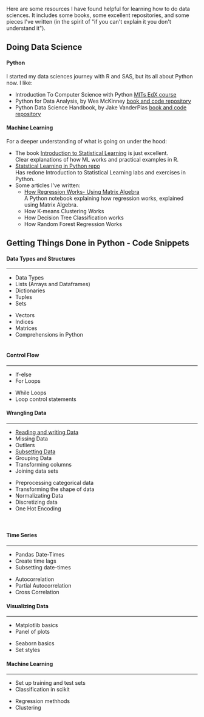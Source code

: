 Here are some resources I have found helpful for learning how to do data sciences.  It includes some books, some excellent repositories, and some pieces I've written (in the spirit of "if you can't explain it you don't understand it"). 

## Doing Data Science

#### Python
I started my data sciences journey with R and SAS, but its all about Python now. I like:
* Introduction To Computer Science with Python <a href="https://www.edx.org/course/introduction-to-computer-science-and-programming-7" rel="nofollow"> MITs EdX course</a>
* Python for Data Analysis, by Wes McKinney <a href="https://github.com/wesm/pydata-book/" rel="nofollow"> book and code repository</a>
* Python Data Science Handbook, by Jake VanderPlas <a href="https://jakevdp.github.io/PythonDataScienceHandbook/" rel="nofollow"> book and code repository</a>

#### Machine Learning
For a deeper understanding of what is going on under the hood: 
* The book <a href="http://faculty.marshall.usc.edu/gareth-james/ISL/" rel="nofollow">Introduction to Statistical Learning</a> is just excellent. <br>Clear explanations of how ML works and practical examples in R. 
* <a href="https://github.com/JWarmenhoven/ISLR-python" rel="nofollow">Statstical Learning in Python repo</a> <br> Has redone Introduction to Statistical Learning labs and exercises in Python.
* Some articles I've written:
    * <a href="https://mattconners.github.io/docs/RegressionusingMatrixAlgebra"> How Regression Works- Using Matrix Algebra </a> <br> 
    A Python notebook explaining how regression works, explained using Matrix Algebra.
    * How K-means Clustering Works
    * How Decision Tree Classification works
    * How Random Forest Regression Works 

## Getting Things Done in Python - Code Snippets

#### Data Types and Structures
<hr>
<div class="div1">
    <ul>
        <li>Data Types </li>
        <li>Lists (Arrays and Dataframes)</li>
        <li>Dictionaries</li>
       <li> Tuples</li>
       <li>Sets</li>
    </ul>
</div>

<div class="div2">
    <ul>
        <li>Vectors </li>
         <li>Indices </li>
        <li>Matrices </li>   
       <li>Comprehensions in Python</li> 
       <br>
    </ul>
   
  </div>

####  Control Flow
<hr>
<div class="div1">
    <ul>
        <li>If-else</li>
        <li>For Loops</li>
    </ul>
</div>

<div class="div2">
    <ul>
      <li>While Loops</li>
      <li>Loop control statements</li>
    </ul>
</div>

####  Wrangling Data
<hr>
<div class="div1">
    <ul>
       <li><a href="https://mattconners.github.io/docs/Pandas">Reading and writing Data</a></li>
       <li>Missing Data </li>
       <li> Outliers</li>
       <li><a href="https://mattconners.github.io/docs/Subsetting_Data"> Subsetting Data </a></li>
       <li>Grouping Data</li>
       <li>Transforming columns </li>
       <li> Joining data sets</li>
    </ul>
</div>

<div class="div2">
    <ul>
        <li> Preprocessing categorical data</li>
       <li>Transforming the shape of data </li>
       <li>Normalizating Data</li>
       <li>Discretizing data</li>
      <li> One Hot Encoding</li>
       <br>
       <br>
    </ul>
   
  </div>


####  Time Series
<hr>
<div class="div1">
    <ul>
       <li>Pandas Date-Times </li>
       <li>Create time lags</li>
       <li>Subsetting date-times</li>
    </ul>
</div>

<div class="div2">
    <ul>
        <li>Autocorrelation</li>
        <li>Partial Autocorrelation</li>
       <li>Cross Correlation </li>
    </ul>
   
  </div>

####  Visualizing Data
<hr>
<div class="div1">
    <ul>
        <li>Matplotlib basics</li>
        <li>Panel of plots</li>
    </ul>
</div>

<div class="div2">
    <ul>
        <li>Seaborn basics</li>
        <li>Set styles</li>
    </ul>
   
  </div>


####  Machine Learning
<hr>
<div class="div1">
    <ul>
        <li>Set up training and test sets</li>
        <li>Classification in scikit</li>
    </ul>
</div>

<div class="div2">
    <ul>
        <li>Regression methhods </li>
        <li>Clustering </li>
    </ul>
   
  </div>
  

  <div class="footer sticky-footer">  
   <br />
      <br />
      <br />
      <br />
  </div>


